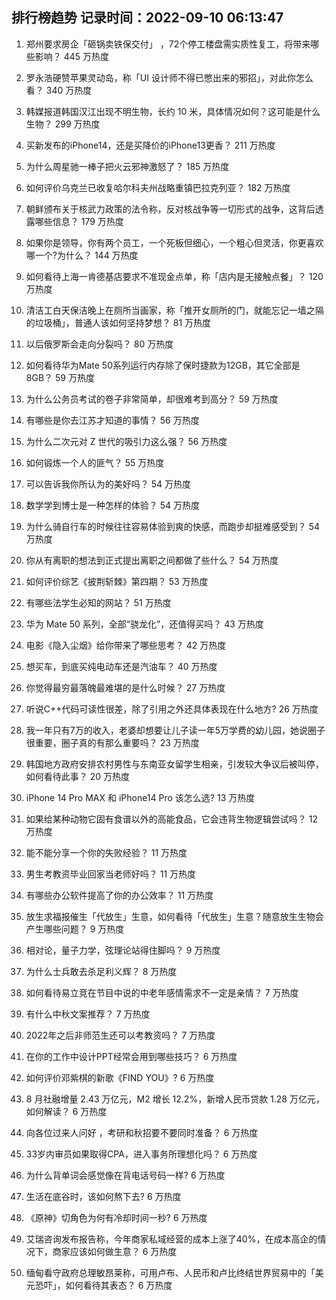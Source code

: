 
## 排行榜趋势 记录时间：2022-09-10 06:13:47
  
  1. 郑州要求房企「砸锅卖铁保交付」 ，72个停工楼盘需实质性复工，将带来哪些影响？ 445 万热度
    
  2. 罗永浩硬赞苹果灵动岛，称「UI 设计师不得已憋出来的邪招」，对此你怎么看？ 340 万热度
    
  3. 韩媒报道韩国汉江出现不明生物，长约 10 米，具体情况如何？这可能是什么生物？ 299 万热度
    
  4. 买新发布的iPhone14，还是买降价的iPhone13更香？ 211 万热度
    
  5. 为什么周星驰一棒子把火云邪神激怒了？ 185 万热度
    
  6. 如何评价乌克兰已收复哈尔科夫州战略重镇巴拉克列亚？ 182 万热度
    
  7. 朝鲜颁布关于核武力政策的法令称，反对核战争等一切形式的战争，这背后透露哪些信息？ 179 万热度
    
  8. 如果你是领导，你有两个员工，一个死板但细心，一个粗心但灵活，你更喜欢哪一个?为什么？ 144 万热度
    
  9. 如何看待上海一肯德基店要求不准现金点单，称「店内是无接触点餐」？ 120 万热度
    
  10. 清洁工白天保洁晚上在厕所当画家，称「推开女厕所的门，就能忘记一墙之隔的垃圾桶」，普通人该如何坚持梦想？ 81 万热度
    
  11. 以后俄罗斯会走向分裂吗？ 80 万热度
    
  12. 如何看待华为Mate 50系列运行内存除了保时捷款为12GB，其它全部是8GB？ 59 万热度
    
  13. 为什么公务员考试的卷子非常简单，却很难考到高分？ 59 万热度
    
  14. 有哪些是你去江苏才知道的事情？ 56 万热度
    
  15. 为什么二次元对 Z 世代的吸引力这么强？ 56 万热度
    
  16. 如何锻炼一个人的匪气？ 55 万热度
    
  17. 可以告诉我你所认为的美好吗？ 54 万热度
    
  18. 数学学到博士是一种怎样的体验？ 54 万热度
    
  19. 为什么骑自行车的时候往往容易体验到爽的快感，而跑步却挺难感受到？ 54 万热度
    
  20. 你从有离职的想法到正式提出离职之间都做了些什么？ 54 万热度
    
  21. 如何评价综艺《披荆斩棘》第四期？ 53 万热度
    
  22. 有哪些法学生必知的网站？ 51 万热度
    
  23. 华为 Mate 50 系列，全部“骁龙化”，还值得买吗？ 43 万热度
    
  24. 电影《隐入尘烟》给你带来了哪些思考？ 42 万热度
    
  25. 想买车，到底买纯电动车还是汽油车？ 40 万热度
    
  26. 你觉得最穷最落魄最难堪的是什么时候？ 27 万热度
    
  27. 听说C++代码可读性很差，除了引用之外还具体表现在什么地方? 26 万热度
    
  28. 我一年只有7万的收入，老婆却想要让儿子读一年5万学费的幼儿园，她说圈子很重要，圈子真的有那么重要吗？ 23 万热度
    
  29. 韩国地方政府安排农村男性与东南亚女留学生相亲，引发较大争议后被叫停，如何看待此事？ 20 万热度
    
  30. iPhone 14 Pro MAX 和 iPhone14 Pro 该怎么选? 13 万热度
    
  31. 如果给某种动物它固有食谱以外的高能食品，它会违背生物逻辑尝试吗？ 12 万热度
    
  32. 能不能分享一个你的失败经验？ 11 万热度
    
  33. 男生考教资毕业回家当老师好吗？ 11 万热度
    
  34. 有哪些办公软件提高了你的办公效率？ 11 万热度
    
  35. 放生求福报催生「代放生」生意，如何看待「代放生」生意？随意放生生物会产生哪些问题？ 9 万热度
    
  36. 相对论，量子力学，弦理论站得住脚吗？ 9 万热度
    
  37. 为什么士兵敢去杀足利义辉？ 8 万热度
    
  38. 如何看待易立竞在节目中说的中老年感情需求不一定是亲情？ 7 万热度
    
  39. 有什么中秋文案推荐？ 7 万热度
    
  40. 2022年之后非师范生还可以考教资吗？ 7 万热度
    
  41. 在你的工作中设计PPT经常会用到哪些技巧？ 6 万热度
    
  42. 如何评价邓紫棋的新歌《FIND YOU》? 6 万热度
    
  43. 8 月社融增量 2.43 万亿元，M2 增长 12.2%，新增人民币贷款 1.28 万亿元，如何解读？ 6 万热度
    
  44. 向各位过来人问好 ，考研和秋招要不要同时准备？ 6 万热度
    
  45. 33岁内审员如果取得CPA，进入事务所理想化吗？ 6 万热度
    
  46. 为什么背单词会感觉像在背电话号码一样? 6 万热度
    
  47. 生活在底谷时，该如何熬下去? 6 万热度
    
  48. 《原神》切角色为何有冷却时间一秒? 6 万热度
    
  49. 艾瑞咨询发布报告称，今年商家私域经营的成本上涨了40%，在成本高企的情况下，商家应该如何做生意？ 6 万热度
    
  50. 缅甸看守政府总理敏昂莱称，可用卢布、人民币和卢比终结世界贸易中的「美元恐吓」，如何看待其表态？ 6 万热度
    
